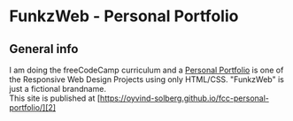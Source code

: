 # FunkzWeb - Personal Portfolio

## General info
I am doing the freeCodeCamp curriculum and a [Personal Portfolio][1] is one of the Responsive Web Design Projects using only HTML/CSS.
"FunkzWeb" is just a fictional brandname.  
This site is published at [https://oyvind-solberg.github.io/fcc-personal-portfolio/][2]



[1]:https://learn.freecodecamp.org/responsive-web-design/responsive-web-design-projects/build-a-personal-portfolio-webpage/
[2]:https://oyvind-solberg.github.io/fcc-personal-portfolio/